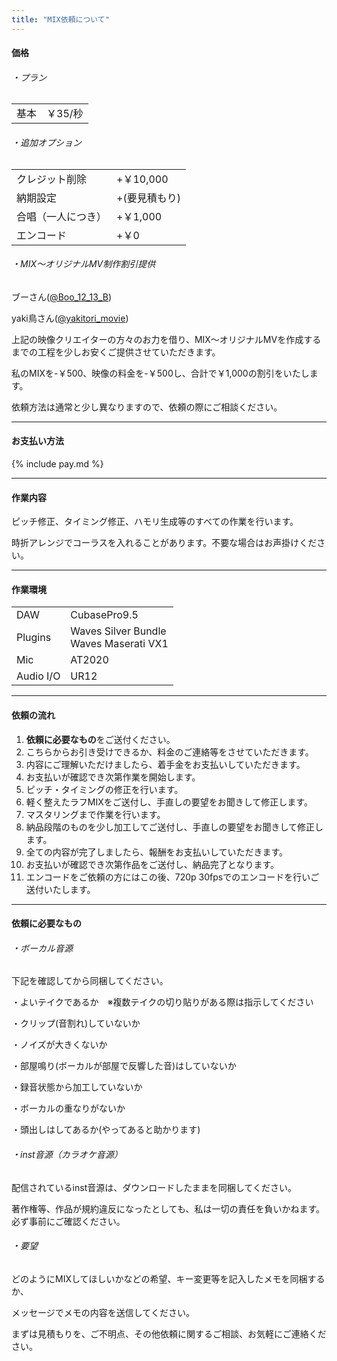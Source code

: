 ```yaml
---
title: "MIX依頼について"
---
```



<h4 class="color-aqua">価格</h4>


<div class="box"></div>


###### ・プラン

<table>
    <tr>
      <td>基本</td>
      <td>￥35/秒</td>
    </tr>
</table>


<div class="box"></div>


###### ・追加オプション

<table>
    <tr>
      <td>クレジット削除</td>
      <td>+￥10,000</td>
    </tr>
    <tr>
      <td>納期設定</td>
      <td>+(要見積もり)</td>
    </tr>
    <tr>
      <td>合唱（一人につき）</td>
      <td>+￥1,000</td>
    </tr>
    <tr>
      <td>エンコード</td>
      <td>+￥0</td>
    </tr>
</table>



<div class="box"></div>


###### ・MIX～オリジナルMV制作割引提供

<p>
ブーさん(<a href="https://twitter.com/Boo_12_13_B" class="color-aqua" style="text-decoration:underline" target="_blank">@Boo_12_13_B</a>)
</p>


<p>
yaki鳥さん(<a href="https://twitter.com/yakitori_movie" class="color-aqua" style="text-decoration:underline" target="_blank">@yakitori_movie</a>)
</p>

上記の映像クリエイターの方々のお力を借り、MIX～オリジナルMVを作成するまでの工程を少しお安くご提供させていただきます。

私のMIXを-￥500、映像の料金を-￥500し、合計で￥1,000の割引をいたします。

依頼方法は通常と少し異なりますので、依頼の際にご相談ください。




<div class="box"></div>

---


<div class="box"></div>

<h4 class="color-aqua">お支払い方法</h4>

<div class="box"></div>

{% include pay.md %}

<div class="box"></div>

---

<div class="box"></div>

<h4 class="color-aqua">作業内容</h4>

<div class="box"></div>

ピッチ修正、タイミング修正、ハモリ生成等のすべての作業を行います。

時折アレンジでコーラスを入れることがあります。不要な場合はお声掛けください。

<div class="box"></div>

---


<div class="box"></div>

<h4 class="color-aqua">作業環境</h4>

<div class="box"></div>


<table>
    <tr>
      <td>DAW</td>
      <td>CubasePro9.5</td>
    </tr>
    <tr>
      <td>Plugins</td>
      <td>Waves Silver Bundle
      <br>Waves Maserati VX1</td>
    </tr>
    <tr>
      <td>Mic</td>
      <td>AT2020</td>
    </tr>
    <tr>
      <td>Audio I/O</td>
      <td>UR12</td>
    </tr>
</table>



 

 

 


<div class="box"></div>

---



<div class="box"></div>

<h4 class="color-aqua">依頼の流れ</h4>

<div class="box"></div>

1. <a class="color-yellow" style="font-weight:bold;">依頼に必要なもの</a>をご送付ください。
1. こちらからお引き受けできるか、料金のご連絡等をさせていただきます。
1. 内容にご理解いただけましたら、着手金をお支払いしていただきます。
1. お支払いが確認でき次第作業を開始します。
1. ピッチ・タイミングの修正を行います。
1. 軽く整えたラフMIXをご送付し、手直しの要望をお聞きして修正します。
1. マスタリングまで作業を行います。
1. 納品段階のものを少し加工してご送付し、手直しの要望をお聞きして修正します。
1. 全ての内容が完了しましたら、報酬をお支払いしていただきます。
1. お支払いが確認でき次第作品をご送付し、納品完了となります。
1. エンコードをご依頼の方にはこの後、720p 30fpsでのエンコードを行いご送付いたします。


<div class="box"></div>

---


<div class="box"></div>


<h4 class="color-aqua">依頼に必要なもの</h4>

<div class="box"></div>


###### ・ボーカル音源

下記を確認してから同梱してください。

・よいテイクであるか　※複数テイクの切り貼りがある際は指示してください

・クリップ(音割れ)していないか

・ノイズが大きくないか

・部屋鳴り(ボーカルが部屋で反響した音)はしていないか

・録音状態から加工していないか

・ボーカルの重なりがないか

・頭出しはしてあるか(やってあると助かります)




<div class="box"></div>


###### ・inst音源（カラオケ音源）

配信されているinst音源は、ダウンロードしたままを同梱してください。

著作権等、作品が規約違反になったとしても、私は一切の責任を負いかねます。必ず事前にご確認ください。



<div class="box"></div>


###### ・要望

どのようにMIXしてほしいかなどの希望、キー変更等を記入したメモを同梱するか、

メッセージでメモの内容を送信してください。


<div class="box"></div>


​まずは見積もりを、ご不明点、その他依頼に関するご相談、お気軽にご連絡ください。

